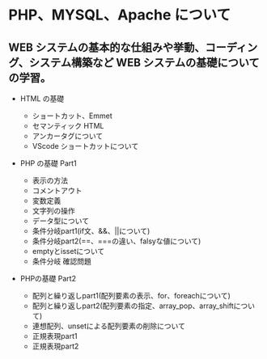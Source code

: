 # PHP、MYSQL、Apache について

## WEB システムの基本的な仕組みや挙動、コーディング、システム構築など WEB システムの基礎についての学習。

- HTML の基礎
  - ショートカット、Emmet
  - セマンティック HTML
  - アンカータグについて
  - VScode ショートカットについて

- PHP の基礎 Part1
  - 表示の方法
  - コメントアウト
  - 変数定義
  - 文字列の操作
  - データ型について
  - 条件分岐part1(if文、&&、||について)
  - 条件分岐part2(==、===の違い、falsyな値について)
  - emptyとissetについて
  - 条件分岐 確認問題

- PHPの基礎 Part2
  - 配列と繰り返しpart1(配列要素の表示、for、foreachについて)
  - 配列と繰り返しpart2(配列要素の指定、array_pop、array_shiftについて)
  - 連想配列、unsetによる配列要素の削除について
  - 正規表現part1
  - 正規表現part2